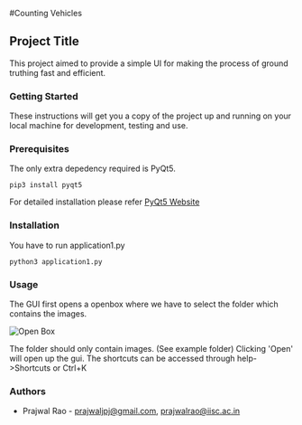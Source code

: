 #Counting Vehicles

## Project Title

This project aimed to provide a simple UI for making the process of ground truthing fast and efficient.

### Getting Started

These instructions will get you a copy of the project up and running on your local machine for development, testing and use. 

### Prerequisites

The only extra depedency required is PyQt5.
```
pip3 install pyqt5
```
For detailed installation please refer [PyQt5 Website](http://pyqt.sourceforge.net/Docs/PyQt5/installation.html)

### Installation

You have to run application1.py
```
python3 application1.py
```

### Usage

The GUI first opens a openbox where we have to select the folder which contains the images.

![Open Box](screens/open_box.png)

The folder should only contain images. (See example folder)
Clicking 'Open'  will open up the gui.
The shortcuts can be accessed through help->Shortcuts or Ctrl+K

### Authors

* Prajwal Rao - [prajwaljpj@gmail.com](mailto:prajwaljpj@gmail.com), [prajwalrao@iisc.ac.in](mailto:prajwalrao@iisc.ac.in)
